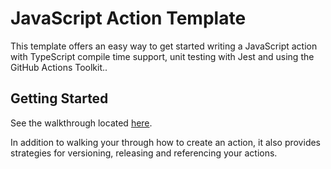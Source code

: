 # JavaScript Action Template

This template offers an easy way to get started writing a JavaScript action with TypeScript compile time support, unit testing with Jest and using the GitHub Actions Toolkit..

## Getting Started

See the walkthrough located [here](https://github.com/actions/toolkit/blob/master/docs/javascript-action.md).

In addition to walking your through how to create an action, it also provides strategies for versioning, releasing and referencing your actions.
